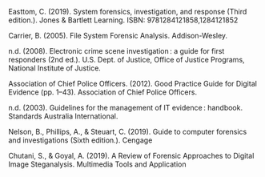 Easttom, C. (2019). System forensics, investigation, and response (Third edition.). Jones & Bartlett Learning. ISBN: 9781284121858,1284121852 

Carrier, B. (2005). File System Forensic Analysis. Addison-Wesley. 

n.d. (2008). Electronic crime scene investigation : a guide for first responders (2nd ed.). U.S. Dept. of Justice, Office of Justice Programs, National Institute of Justice.

Association of Chief Police Officers. (2012). Good Practice Guide for Digital Evidence (pp. 1–43). Association of Chief Police Officers.

n.d. (2003). Guidelines for the management of IT evidence : handbook. Standards Australia International. 

Nelson, B., Phillips, A., & Steuart, C. (2019). Guide to computer forensics and investigations (Sixth edition.). Cengage

Chutani, S., & Goyal, A. (2019). A Review of Forensic Approaches to Digital Image Steganalysis. Multimedia Tools and Application
